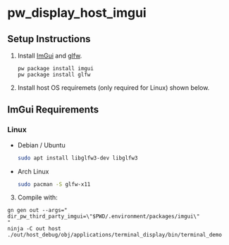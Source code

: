 # pw_display_host_imgui

## Setup Instructions

1. Install [ImGui](https://github.com/ocornut/imgui) and [glfw](https://www.glfw.org/).

   ```
   pw package install imgui
   pw package install glfw
   ```

2. Install host OS requiremets (only required for Linux) shown below.

## ImGui Requirements

### Linux

- Debian / Ubuntu

  ```sh
  sudo apt install libglfw3-dev libglfw3
  ```

- Arch Linux

  ```sh
  sudo pacman -S glfw-x11
  ```

3. Compile with:

```
gn gen out --args="
dir_pw_third_party_imgui=\"$PWD/.environment/packages/imgui\"
"
ninja -C out host
./out/host_debug/obj/applications/terminal_display/bin/terminal_demo
```

